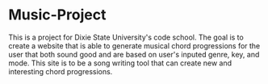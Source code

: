 # Music-Project

This is a project for Dixie State University's code school.
The goal is to create a website that is able to generate musical
chord progressions for the user that both sound good and are based on 
user's inputed genre, key, and mode. This site is to be
a song writing tool that can create new and interesting chord progressions.
